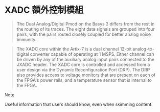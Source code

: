 # XADC 額外控制模組


> The Dual Analog/Digital Pmod on the Basys 3 differs from the rest in the routing of its traces. The eight data signals are grouped into four pairs, with the pairs routed closely coupled for better analog noise immunity.

>The XADC core within the Artix-7 is a dual channel 12-bit analog-to-digital converter capable of operating at 1 MSPS. Either channel can be driven by any of the auxiliary analog input pairs connected to the JXADC header. The XADC core is controlled and accessed from a user design via the Dynamic Reconfiguration Port (DRP). The DRP also provides access to voltage monitors that are present on each of the FPGA's power rails, and a temperature sensor that is internal to the FPGA.

> [!NOTE]
> Useful information that users should know, even when skimming content.